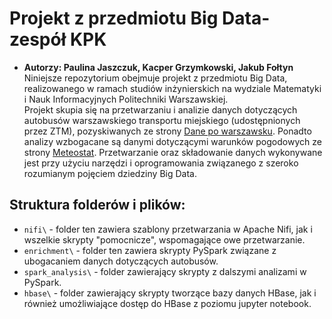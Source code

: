 # Projekt z przedmiotu Big Data- zespół KPK
* **Autorzy: Paulina Jaszczuk, Kacper Grzymkowski, Jakub Fołtyn**  
Niniejsze repozytorium obejmuje projekt z przedmiotu Big Data, realizowanego w ramach studiów inżynierskich na wydziale Matematyki i Nauk Informacyjnych Politechniki Warszawskiej.  
Projekt skupia się na przetwarzaniu i analizie danych dotyczących autobusów warszawskiego transportu miejskiego (udostępnionych przez ZTM), pozyskiwanych ze strony [Dane po warszawsku](https://api.um.warszawa.pl/). Ponadto analizy wzbogacane są danymi dotyczącymi warunków pogodowych ze strony [Meteostat](https://meteostat.net/en/). Przetwarzanie oraz składowanie danych wykonywane jest przy użyciu narzędzi i oprogramowania związanego z szeroko rozumianym pojęciem dziedziny Big Data.
## Struktura folderów i plików:
* `nifi\` - folder ten zawiera szablony przetwarzania w Apache Nifi, jak i wszelkie skrypty "pomocnicze", wspomagające owe przetwarzanie.
* `enrichment\` - folder ten zawiera skrypty PySpark związane z ubogacaniem danych dotyczących autobusów.
* `spark_analysis\` - folder zawierający skrypty z dalszymi analizami w PySpark.
* `hbase\` - folder zawierający skrypty tworzące bazy danych HBase, jak i również umożliwiające dostęp do HBase z poziomu jupyter notebook.
